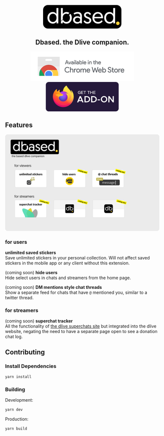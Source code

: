 <div align="center">
<img src="media/banner.png"/>

<h2>Dbased. the Dlive companion.</h2>

<div align="">
<a href="#" alt="chrome-webstore-badge"><img src="media/chromewebstore_badge.png"></a>
<a href="#" alt="firefox-addon-badge"><img src="media/firefox-addon-badge.png"></a>
</div>
</div>

## Features
![](/media/screenshot.png)

### for users
**unlimited saved stickers**  
Save unlimited stickers in your personal collection. Will not affect saved stickers in the mobile app or any client without this extension.

(coming soon) **hide users**   
Hide select users in chats and streamers from the home page.

(coming soon) **DM mentions style chat threads**   
Show a separate feed for chats that have `@` mentioned you, similar to a twitter thread.



### for streamers

(coming soon) **superchat tracker**   
All the functionality of [the dlive superchats site](github.com/zoomerdev/dlive-superchats) but integrated into the dlive website, negating the need to have a separate page open to see a donation chat log.


## Contributing

### Install Dependencies
```sh
yarn install
```
### Building
Development:
```sh
yarn dev
```

Production:
```sh
yarn build
```
